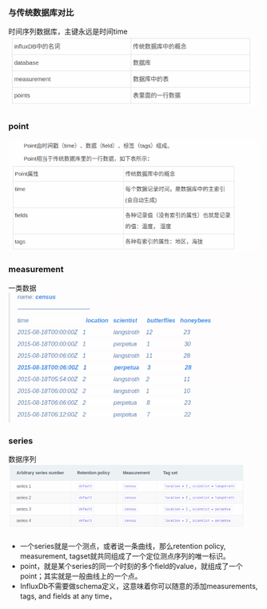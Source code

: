### 与传统数据库对比
时间序列数据库，主键永远是时间time
![与传统数据库中的名词做比较](./img/influx_db_word.png)

### point
![point](./img/influxdb_point.png)

### measurement
一类数据
![measurement](./img/measurement.png)

### series
数据序列
![series](./img/series.png)

* 一个series就是一个测点，或者说一条曲线，那么retention policy, measurement, tagset就共同组成了一个定位测点序列的唯一标识。
* point，就是某个series的同一个时刻的多个field的value，就组成了一个point；其实就是一般曲线上的一个点。
* InfluxDb不需要做schema定义，这意味着你可以随意的添加measurements, tags, and fields at any time，
